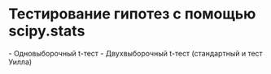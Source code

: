 # Тестирование гипотез с помощью scipy.stats
<p>
- Одновыборочный t-тест
- Двухвыборочный t-тест (стандартный и тест Уилла)
